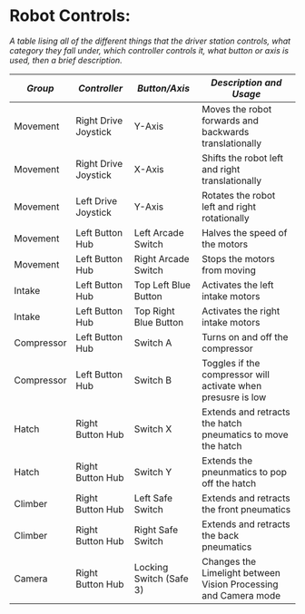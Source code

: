 # Robot Controls:

*A table lising all of the different things that the driver station controls, what category they fall under,
which controller controls it, what button or axis is used, then a brief description.*

| ***Group***  | ***Controller***     | ***Button/Axis***       | ***Description and Usage***                                     |
| ------------ | -------------------- | ----------------------- | --------------------------------------------------------------- |
| Movement     | Right Drive Joystick | Y-Axis                  | Moves the robot forwards and backwards translationally          |
| Movement     | Right Drive Joystick | X-Axis                  | Shifts the robot left and right translationally                 |
| Movement     | Left Drive Joystick  | Y-Axis                  | Rotates the robot left and right rotationally                   |
| Movement     | Left Button Hub      | Left Arcade Switch      | Halves the speed of the motors                                  |
| Movement     | Left Button Hub      | Right Arcade Switch     | Stops the motors from moving                                    |
| Intake       | Left Button Hub      | Top Left Blue Button    | Activates the left intake motors                                |
| Intake       | Left Button Hub      | Top Right Blue Button   | Activates the right intake motors                               |
| Compressor   | Left Button Hub      | Switch A                | Turns on and off the compressor                                 |
| Compressor   | Left Button Hub      | Switch B                | Toggles if the compressor will activate when presusre is low    |
| Hatch        | Right Button Hub     | Switch X                | Extends and retracts the hatch pneumatics to move the hatch     |
| Hatch        | Right Button Hub     | Switch Y                | Extends the pneunmatics to pop off the hatch                    |
| Climber      | Right Button Hub     | Left Safe Switch        | Extends and retracts the front pneumatics                       |
| Climber      | Right Button Hub     | Right Safe Switch       | Extends and retracts the back pneumatics                        |
| Camera       | Right Button Hub     | Locking Switch (Safe 3) | Changes the Limelight between Vision Processing and Camera mode |
